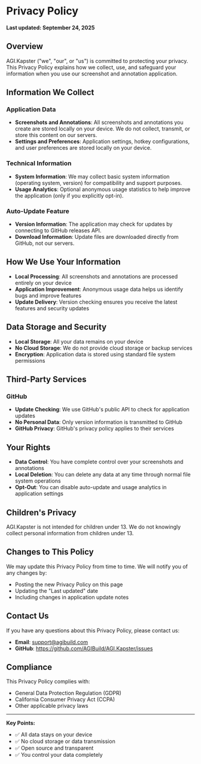 # Privacy Policy

**Last updated: September 24, 2025**

## Overview

AGI.Kapster ("we", "our", or "us") is committed to protecting your privacy. This Privacy Policy explains how we collect, use, and safeguard your information when you use our screenshot and annotation application.

## Information We Collect

### Application Data
- **Screenshots and Annotations**: All screenshots and annotations you create are stored locally on your device. We do not collect, transmit, or store this content on our servers.
- **Settings and Preferences**: Application settings, hotkey configurations, and user preferences are stored locally on your device.

### Technical Information
- **System Information**: We may collect basic system information (operating system, version) for compatibility and support purposes.
- **Usage Analytics**: Optional anonymous usage statistics to help improve the application (only if you explicitly opt-in).

### Auto-Update Feature
- **Version Information**: The application may check for updates by connecting to GitHub releases API.
- **Download Information**: Update files are downloaded directly from GitHub, not our servers.

## How We Use Your Information

- **Local Processing**: All screenshots and annotations are processed entirely on your device
- **Application Improvement**: Anonymous usage data helps us identify bugs and improve features
- **Update Delivery**: Version checking ensures you receive the latest features and security updates

## Data Storage and Security

- **Local Storage**: All your data remains on your device
- **No Cloud Storage**: We do not provide cloud storage or backup services
- **Encryption**: Application data is stored using standard file system permissions

## Third-Party Services

### GitHub
- **Update Checking**: We use GitHub's public API to check for application updates
- **No Personal Data**: Only version information is transmitted to GitHub
- **GitHub Privacy**: GitHub's privacy policy applies to their services

## Your Rights

- **Data Control**: You have complete control over your screenshots and annotations
- **Local Deletion**: You can delete any data at any time through normal file system operations
- **Opt-Out**: You can disable auto-update and usage analytics in application settings

## Children's Privacy

AGI.Kapster is not intended for children under 13. We do not knowingly collect personal information from children under 13.

## Changes to This Policy

We may update this Privacy Policy from time to time. We will notify you of any changes by:
- Posting the new Privacy Policy on this page
- Updating the "Last updated" date
- Including changes in application update notes

## Contact Us

If you have any questions about this Privacy Policy, please contact us:
- **Email**: support@agibuild.com
- **GitHub**: https://github.com/AGIBuild/AGI.Kapster/issues

## Compliance

This Privacy Policy complies with:
- General Data Protection Regulation (GDPR)
- California Consumer Privacy Act (CCPA)
- Other applicable privacy laws

---

**Key Points:**
- ✅ All data stays on your device
- ✅ No cloud storage or data transmission
- ✅ Open source and transparent
- ✅ You control your data completely
